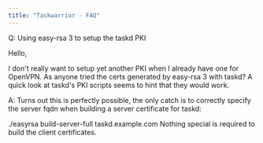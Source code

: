 ```yaml
---
title: "Taskwarrior - FAQ"
---
```


Q: Using easy-rsa 3 to setup the taskd PKI

Hello,

I don't really want to setup yet another PKI when I already have one for OpenVPN. As anyone tried the certs generated by easy-rsa 3 with taskd? A quick look at taskd's PKI scripts seems to hint that they would work.

A: Turns out this is perfectly possible, the only catch is to correctly specify the server fqdn when building a server certificate for taskd:

./easyrsa build-server-full taskd.example.com 
Nothing special is required to build the client certificates.

